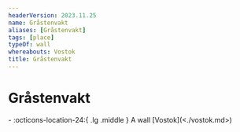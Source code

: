 ```yaml
---
headerVersion: 2023.11.25
name: Gråstenvakt
aliases: [Gråstenvakt]
tags: [place]
typeOf: wall
whereabouts: Vostok
title: Gråstenvakt
---
```

# Gråstenvakt
<div class="grid cards ext-narrow-margin ext-one-column" markdown>
-    :octicons-location-24:{ .lg .middle } A wall [Vostok](<./vostok.md>)  
</div>


